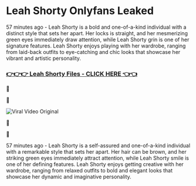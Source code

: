 # Leah Shorty Onlyfans Leaked

<p>57 minutes ago - Leah Shorty is a bold and one-of-a-kind individual with a distinct style that sets her apart. Her locks is straight, and her mesmerizing green eyes immediately draw attention, while Leah Shorty grin is one of her signature features. Leah Shorty enjoys playing with her wardrobe, ranging from laid-back outfits to eye-catching and chic looks that showcase her vibrant and artistic personality.</p><p>
<h3><a href="https://fansleaks.com-getfree.pro/leah-shorty" rel="nofollow">👉👉👉 Leah Shorty Files - CLICK HERE 👈👈</a></h3>
<p>🔻</p>
<p>🔻</p> <p>
<a href="https://fansleaks.com-getfree.pro/leah-shorty" rel="nofollow"><img src="https://i.imgur.com/0ZbtXZ5.gif" alt="Viral Video Original" style="max-width: 100%; display: inline-block;" data-target="animated-image.originalImage"></a>
<p>🔻</p>
<p>🔻</p> <p>57 minutes ago - Leah Shorty is a self-assured and one-of-a-kind individual with a remarkable style that sets her apart. Her hair can be brown, and her striking green eyes immediately attract attention, while Leah Shorty smile is one of her defining features. Leah Shorty enjoys getting creative with her wardrobe, ranging from relaxed outfits to bold and elegant looks that showcase her dynamic and imaginative personality.</p>